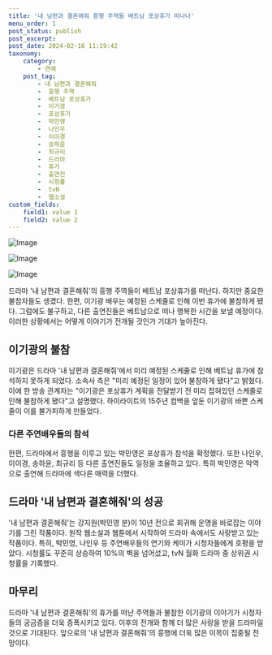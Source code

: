 ```yaml
---
title: '내 남편과 결혼해줘 흥행 주역들 베트남 포상휴가 떠나나'
menu_order: 1
post_status: publish
post_excerpt: 
post_date: 2024-02-16 11:19:42
taxonomy:
    category:
        - 연예
    post_tag:
        - 내 남편과 결혼해줘
        -  흥행 주역
        -  베트남 포상휴가
        -  이기광
        -  포상휴가
        -  박민영
        -  나인우
        -  이이경
        -  송하윤
        -  최규리
        -  드라마
        -  휴가
        -  출연진
        -  시청률
        -  tvN
        -  웹소설
custom_fields:
    field1: value 1
    field2: value 2
---
```


![Image](https://ssl.pstatic.net/mimgnews/image/109/2024/02/16/0005018448_001_20240216085102332.jpg?type=w540)

![Image](https://mimgnews.pstatic.net/image/109/2024/02/16/0005018448_002_20240216085102360.jpeg?type=w540)

![Image](https://ssl.pstatic.net/mimgnews/image/109/2024/02/16/0005018448_003_20240216085102385.jpg?type=w540)

드라마 '내 남편과 결혼해줘'의 흥행 주역들이 베트남 포상휴가를 떠난다. 하지만 중요한 불참자들도 생겼다. 한편, 이기광 배우는 예정된 스케줄로 인해 이번 휴가에 불참하게 됐다. 그럼에도 불구하고, 다른 출연진들은 베트남으로 떠나 행복한 시간을 보낼 예정이다. 이러한 상황에서는 어떻게 이야기가 전개될 것인가 기대가 높아진다.
## 이기광의 불참
이기광은 드라마 '내 남편과 결혼해줘'에서 미리 예정된 스케줄로 인해 베트남 휴가에 참석하지 못하게 되었다. 소속사 측은 "미리 예정된 일정이 있어 불참하게 됐다"고 밝혔다. 이에 한 방송 관계자는 "이기광은 포상휴가 계획을 전달받기 전 미리 잡혀있던 스케줄로 인해 불참하게 됐다"고 설명했다. 하이라이트의 15주년 컴백을 앞둔 이기광의 바쁜 스케줄이 이를 불가피하게 만들었다.
### 다른 주연배우들의 참석
한편, 드라마에서 흥행을 이루고 있는 박민영은 포상휴가 참석을 확정했다. 또한 나인우, 이이경, 송하윤, 최규리 등 다른 출연진들도 일정을 조율하고 있다. 특히 박민영은 악역으로 출연해 드라마에 색다른 매력을 더했다.
## 드라마 '내 남편과 결혼해줘'의 성공
'내 남편과 결혼해줘'는 강지원(박민영 분)이 10년 전으로 회귀해 운명을 바로잡는 이야기를 그린 작품이다. 원작 웹소설과 웹툰에서 시작하여 드라마 속에서도 사랑받고 있는 작품이다. 특히, 박민영, 나인우 등 주연배우들의 연기와 케미가 시청자들에게 호평을 받았다. 시청률도 꾸준히 상승하여 10%의 벽을 넘어섰고, tvN 월화 드라마 중 상위권 시청률을 기록했다.
## 마무리
드라마 '내 남편과 결혼해줘'의 휴가를 떠난 주역들과 불참한 이기광의 이야기가 시청자들의 궁금증을 더욱 증폭시키고 있다. 이후의 전개와 함께 더 많은 사랑을 받을 드라마일 것으로 기대된다. 앞으로의 '내 남편과 결혼해줘'의 흥행에 더욱 많은 이목이 집중될 전망이다.
